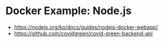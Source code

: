 # Docker Example: Node.js

- <https://nodejs.org/ko/docs/guides/nodejs-docker-webapp/>
- <https://github.com/covidgreen/covid-green-backend-api>
